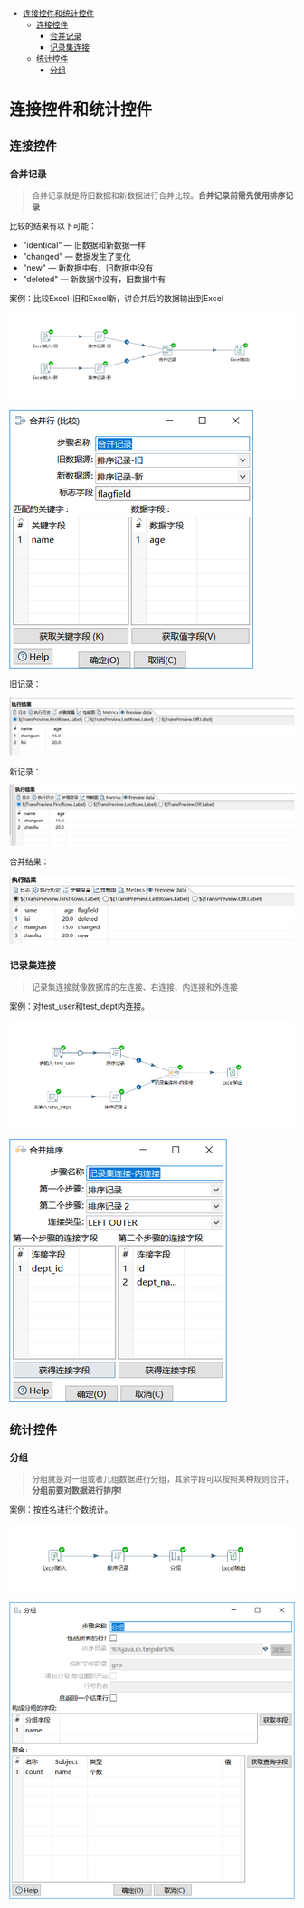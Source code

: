 <!-- TOC -->

- [连接控件和统计控件](#连接控件和统计控件)
    - [连接控件](#连接控件)
        - [合并记录](#合并记录)
        - [记录集连接](#记录集连接)
    - [统计控件](#统计控件)
        - [分组](#分组)

<!-- /TOC -->

# 连接控件和统计控件

## 连接控件

### 合并记录

> 合并记录就是将旧数据和新数据进行合并比较。**合并记录前需先使用排序记录**

比较的结果有以下可能：

- "identical"  —  旧数据和新数据一样
- "changed"  —   数据发生了变化
- "new"   —  新数据中有，旧数据中没有
- "deleted"  —  新数据中没有，旧数据中有



案例：比较Excel-旧和Excel新，讲合并后的数据输出到Excel

![img](img/合并记录.png)

![img](img/合并记录1.png)

旧记录：

![img](img/合并记录2.png)

新记录：

![img](img/合并记录3.png)

合并结果：

![img](img/合并记录4.png)



### 记录集连接

> 记录集连接就像数据库的左连接、右连接、内连接和外连接

案例：对test_user和test_dept内连接。

![img](img/记录集连接.png)

![img](img/记录集连接1.png)



## 统计控件

### 分组

> 分组就是对一组或者几组数据进行分组，其余字段可以按照某种规则合并，**分组前要对数据进行排序!**

案例：按姓名进行个数统计。

![img](img/分组.png)

![img](img/分组1.png)